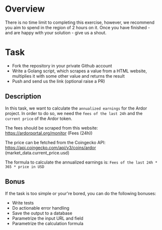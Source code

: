 # Overview

There is no time limit to completing this exercise, however, we recommend you aim to spend in the region of 2 hours on it. Once you have finished - and are happy with your solution - give us a shout.

# Task

- Fork the repository in your private Github account
- Write a Golang script, which scrapes a value from a HTML website, multiplies it with some other value and returns the result
- Push and send us the link (optional raise a PR)

## Description

In this task, we want to calculate the `annualized earnings` for the Ardor project.
In order to do so, we need the `fees of the last 24h` and the `current price` of the Ardor token.

The fees should be scraped from this website: https://ardorportal.org/monitor (Fees (24h))

The price can be fetched from the Coingecko API: https://api.coingecko.com/api/v3/coins/ardor (market_data.current_price.usd)

The formula to calculate the annualized earnings is: `Fees of the last 24h * 365 * price in USD`

## Bonus

If the task is too simple or your're bored, you can do the following bonuses:

- Write tests
- Do actionable error handling
- Save the output to a database
- Parametrize the input URL and field
- Parametrize the calculation formula

